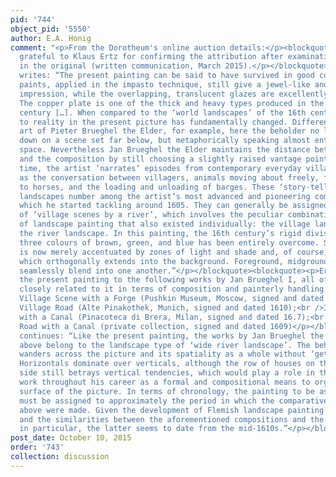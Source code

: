 ```yaml
---
pid: '744'
object_pid: '5550'
author: E.A. Honig
comment: "<p>From the Dorotheum's online auction details:</p><blockquote><p>We are
  grateful to Klaus Ertz for confirming the attribution after examination of the painting
  in the original (written communication, March 2015).</p></blockquote><blockquote><p>Ertz
  writes: “The present painting can be said to have survived in good condition. The
  paints, applied in the impasto technique, still give a jewel-like and brilliant
  impression, while the overlapping, translucent glazes are excellently preserved.
  The copper plate is one of the thick and heavy types produced in the early 17th
  century […]. When compared to the ‘world landscapes’ of the 16th century, the approach
  to reality in the present picture has fundamentally changed. Different from the
  art of Pieter Brueghel the Elder, for example, here the beholder no longer looks
  down on a scene set far below, but metaphorically speaking almost enters the picture’s
  space. Nevertheless Jan Brueghel the Elder maintains the distance between the spectator
  and the composition by still choosing a slightly raised vantage point. At the same
  time, the artist ‘narrates’ episodes from contemporary everyday village life, such
  as the conversation between villagers, animals moving about freely, figures attending
  to horses, and the loading and unloading of barges. These ‘story-telling’ village
  landscapes number among the artist’s most advanced and pioneering compositions,
  which he started tackling around 1605. They can generally be assigned to the genre
  of ‘village scenes by a river’, which involves the peculiar combination of two themes
  of landscape painting that also existed individually: the village landscape and
  the river landscape. In this painting, the 16th century’s rigid division into the
  three colours of brown, green, and blue has been entirely overcome. Spatial depth
  is now merely accentuated by zones of light and shade and, of course, by the canal,
  which orthogonally extends into the background. Foreground, midground, and background
  seamlessly blend into one another.”</p></blockquote><blockquote><p>Ertz compares
  the present painting to the following works by Jan Brueghel I, all of which are
  closely related to it in terms of composition and painterly handling:</p></blockquote><blockquote><p>1.
  Village Scene with a Forge (Pushkin Museum, Moscow, signed and dated 1603);<br />2.
  Village Road (Alte Pinakothek, Munich, signed and dated 1610);<br />3. Village Landscape
  with a Canal (Pinacoteca di Brera, Milan, signed and dated 16.7);<br />4. Village
  Road with a Canal (private collection, signed and dated 1609)</p></blockquote><blockquote><p>Ertz
  continues: “Like the present painting, the works by Jan Brueghel the Elder mentioned
  above belong to the landscape type of ‘wide river landscape’. The beholder’s eye
  wanders across the picture and its spatiality as a whole without ‘getting stuck’.
  Horizontals dominate over verticals, although the row of houses on the right-hand
  side still betrays vertical tendencies, which would play a role in the painter’s
  work throughout his career as a formal and compositional means to organise the two-dimensional
  surface of the picture. In terms of chronology, the painting to be assessed here
  must be assigned to approximately the period in which the comparative examples mentioned
  above were made. Given the development of Flemish landscape painting in general
  and the similarities between the aforementioned compositions and the present painting
  in particular, the latter seems to date from the mid-1610s.”</p></blockquote>"
post_date: October 10, 2015
order: '743'
collection: discussion
---
```

